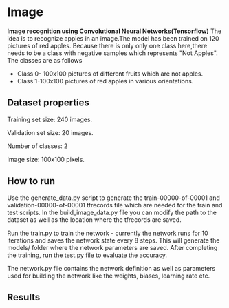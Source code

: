 # Image
**Image recognition using Convolutional Neural Networks(Tensorflow)**
The idea is to recognize apples in an image.The model has been trained on 120 pictures of red apples.
Because there is only only one class here,there needs to be a class with negative samples which represents "Not Apples".
The classes are as follows
  * Class 0- 100x100 pictures of different fruits which are not apples.
  * Class 1-100x100 pictures of red apples in various orientations.
  
 ## Dataset properties ##

Training set size: 240 images.

Validation set size: 20 images.

Number of classes: 2

Image size: 100x100 pixels.

## How to run ##

Use the generate_data.py script to generate the train-00000-of-00001 and validation-00000-of-00001 tfrecords file which are needed for the train and test scripts. In the build_image_data.py file you can modify the path to the dataset as well as the location where the tfrecords are saved.

Run the train.py to train the network - currently the network runs for 10 iterations and saves the network state every 8 steps. This will generate the models/ folder where the network parameters are saved.
After completing the training, run the test.py file to evaluate the accuracy.

The network.py file contains the network definition as well as parameters used for building the network like the weights, biases, learning rate etc.

## Results ##
